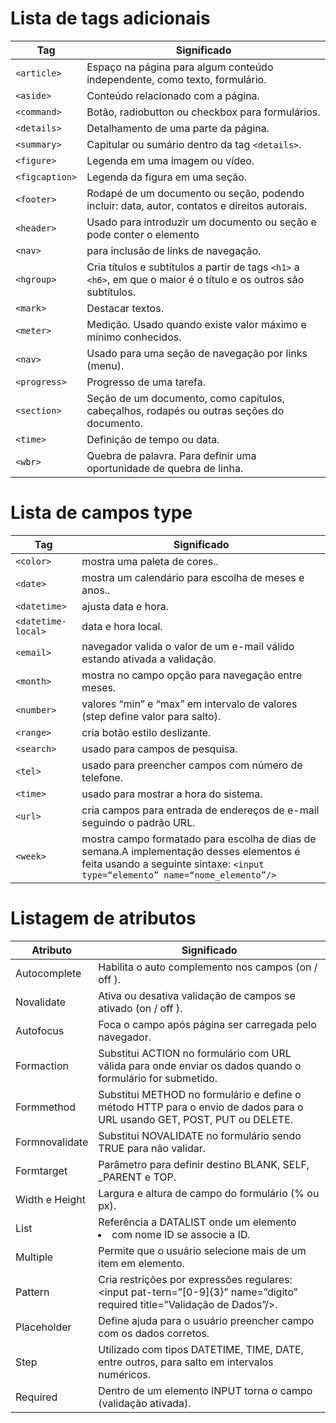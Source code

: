 
# Lista de tags adicionais

| Tag | Significado |
| ------ | ------ |
| `<article>` |Espaço na página para algum conteúdo independente, como texto, formulário.|
| `<aside>` | Conteúdo relacionado com a página. |
| `<command>`| Botão, radiobutton ou checkbox para formulários. |
|`<details>` | Detalhamento de uma parte da página. |
| `<summary>` | Capitular ou sumário dentro da tag `<details>`. |
| `<figure>` | Legenda em uma imagem ou vídeo. |
| `<figcaption>` | Legenda da figura em uma seção. |
| `<footer>` | Rodapé de um documento ou seção, podendo incluir: data, autor, contatos e direitos autorais. |
| `<header>` |Usado para introduzir um documento ou seção e pode conter o elemento |
| `<nav>` | para inclusão de links de navegação. |
| `<hgroup>` | Cria títulos e subtítulos a partir de tags `<h1>` a `<h6>`, em que o maior é o título e os outros são subtítulos. |
| `<mark>` | Destacar textos. |
| `<meter>` | Medição. Usado quando existe valor máximo e mínimo conhecidos. |
| `<nav>` | Usado para uma seção de navegação por links (menu). |
| `<progress>` | Progresso de uma tarefa. |
| `<section>` | Seção de um documento, como capítulos, cabeçalhos, rodapés ou outras seções do documento. |
| `<time>` | Definição de tempo ou data. |
| `<wbr>` | Quebra de palavra. Para definir uma oportunidade de quebra de linha. |

# Lista de campos type

| Tag | Significado |
| ------ | ------ |
| `<color>` |mostra uma paleta de cores..|
| `<date>` | mostra um calendário para escolha de meses e anos.. |
| `<datetime>`|  ajusta data e hora. |
|`<datetime-local>` | data e hora local. |
| `<email>` | navegador valida o valor de um e-mail válido estando ativada a validação. |
| `<month>` |    mostra no campo opção para navegação entre meses. |
| `<number>` | valores “min” e “max” em intervalo de valores (step define valor para salto). |
| `<range>` |   cria botão estilo deslizante.|
| `<search>` |  usado para campos de pesquisa. |
| `<tel>` |   usado para preencher campos com número de telefone. |
| `<time>` | usado para mostrar a hora do sistema. |
| `<url>` |   cria campos para entrada de endereços de e-mail seguindo o padrão URL. |
| `<week>` | mostra campo formatado para escolha de dias de semana.A implementação desses elementos é feita usando a seguinte sintaxe: `<input type=“elemento” name=“nome_elemento”/>` |

# Listagem de atributos


| Atributo | Significado |
| ------ | ------ |
| Autocomplete |    Habilita o auto complemento nos campos (on / off ). |
| Novalidate |      Ativa ou desativa validação de campos se ativado (on / off ). |
| Autofocus  |     Foca o campo após página ser carregada pelo navegador. |
| Formaction  |    Substitui ACTION no formulário com URL válida para onde enviar os dados quando o formulário for submetido. |
| Formmethod  |    Substitui METHOD no formulário e define o método HTTP para o envio de dados para o URL usando GET, POST, PUT ou DELETE. |
| Formnovalidate |      Substitui NOVALIDATE no formulário sendo TRUE para não validar. |
| Formtarget |         Parâmetro para definir destino BLANK, SELF, _PARENT e TOP. |
| Width e Height |      Largura e altura de campo do formulário (% ou px). |
| List  |      Referência a DATALIST onde um elemento <li> com nome ID se associe a ID. |   
| Multiple |        Permite que o usuário selecione mais de um item em elemento. |
| Pattern |    Cria restrições por expressões regulares: <input pat-tern=”[0-9]{3}” name=”digito” required title=”Validação de Dados”/>. |
|  Placeholder |     Define ajuda para o usuário preencher campo com os dados corretos. |
|   Step    |    Utilizado com tipos DATETIME, TIME, DATE, entre outros, para salto em intervalos numéricos. |
|  Required  |      Dentro de um elemento INPUT torna o campo (validação ativada). |
        
            
        
              
        
             
        
             
        
           
        
           
        
           
        
               
